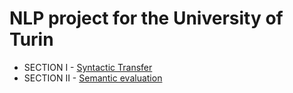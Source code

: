 # NLP project for the University of Turin
- SECTION I - [Syntactic Transfer](/Translation)
- SECTION II - [Semantic evaluation](/DiCaro)